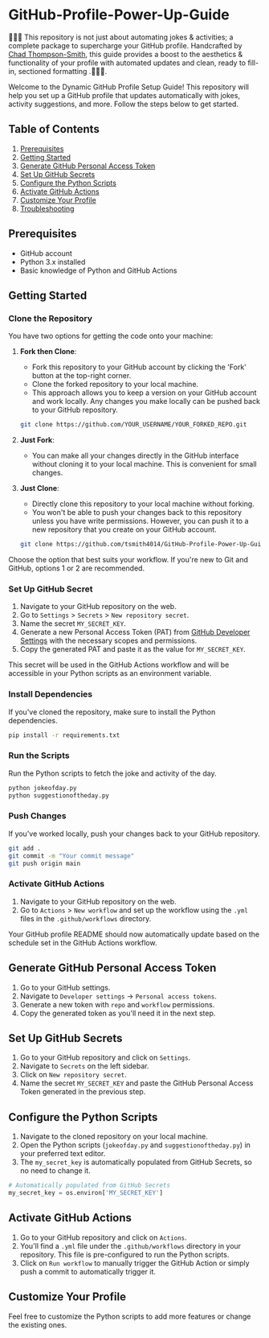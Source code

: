 # GitHub-Profile-Power-Up-Guide
🚀🚀🚀 This repository is not just about automating jokes &amp; activities; a complete package to supercharge your GitHub profile. Handcrafted by [Chad Thompson-Smith](https://github.com/tsmith4014), this guide provides a boost to the aesthetics &amp; functionality of your profile with automated updates and clean, ready to fill-in, sectioned formatting .🚀🚀🚀.

Welcome to the Dynamic GitHub Profile Setup Guide! This repository will help you set up a GitHub profile that updates automatically with jokes, activity suggestions, and more. Follow the steps below to get started.

## Table of Contents

1. [Prerequisites](#prerequisites)
2. [Getting Started](#getting-started)
3. [Generate GitHub Personal Access Token](#generate-github-personal-access-token)
4. [Set Up GitHub Secrets](#set-up-github-secrets)
5. [Configure the Python Scripts](#configure-the-python-scripts)
6. [Activate GitHub Actions](#activate-github-actions)
7. [Customize Your Profile](#customize-your-profile)
8. [Troubleshooting](#troubleshooting)

## Prerequisites

- GitHub account
- Python 3.x installed
- Basic knowledge of Python and GitHub Actions

## Getting Started

### Clone the Repository

You have two options for getting the code onto your machine:

1. **Fork then Clone**: 
    - Fork this repository to your GitHub account by clicking the 'Fork' button at the top-right corner.
    - Clone the forked repository to your local machine.
    - This approach allows you to keep a version on your GitHub account and work locally. Any changes you make locally can be pushed back to your GitHub repository.

    ```bash
    git clone https://github.com/YOUR_USERNAME/YOUR_FORKED_REPO.git
    ```

2. **Just Fork**: 
    - You can make all your changes directly in the GitHub interface without cloning it to your local machine. This is convenient for small changes.

3. **Just Clone**: 
    - Directly clone this repository to your local machine without forking.
    - You won't be able to push your changes back to this repository unless you have write permissions. However, you can push it to a new repository that you create on your GitHub account.

    ```bash
    git clone https://github.com/tsmith4014/GitHub-Profile-Power-Up-Guide.git
    ```

Choose the option that best suits your workflow. If you're new to Git and GitHub, options 1 or 2 are recommended.

### Set Up GitHub Secret

1. Navigate to your GitHub repository on the web.
2. Go to `Settings` > `Secrets` > `New repository secret`.
3. Name the secret `MY_SECRET_KEY`.
4. Generate a new Personal Access Token (PAT) from [GitHub Developer Settings](https://github.com/settings/tokens) with the necessary scopes and permissions.
5. Copy the generated PAT and paste it as the value for `MY_SECRET_KEY`.

This secret will be used in the GitHub Actions workflow and will be accessible in your Python scripts as an environment variable.

### Install Dependencies

If you've cloned the repository, make sure to install the Python dependencies.

```bash
pip install -r requirements.txt
```

### Run the Scripts

Run the Python scripts to fetch the joke and activity of the day.

```bash
python jokeofday.py
python suggestionoftheday.py
```

### Push Changes

If you've worked locally, push your changes back to your GitHub repository.

```bash
git add .
git commit -m "Your commit message"
git push origin main
```

### Activate GitHub Actions

1. Navigate to your GitHub repository on the web.
2. Go to `Actions` > `New workflow` and set up the workflow using the `.yml` files in the `.github/workflows` directory.

Your GitHub profile README should now automatically update based on the schedule set in the GitHub Actions workflow.

## Generate GitHub Personal Access Token

1. Go to your GitHub settings.
2. Navigate to `Developer settings` -> `Personal access tokens`.
3. Generate a new token with `repo` and `workflow` permissions.
4. Copy the generated token as you'll need it in the next step.

## Set Up GitHub Secrets

1. Go to your GitHub repository and click on `Settings`.
2. Navigate to `Secrets` on the left sidebar.
3. Click on `New repository secret`.
4. Name the secret `MY_SECRET_KEY` and paste the GitHub Personal Access Token generated in the previous step.

## Configure the Python Scripts

1. Navigate to the cloned repository on your local machine.
2. Open the Python scripts (`jokeofday.py` and `suggestionoftheday.py`) in your preferred text editor.
3. The `my_secret_key` is automatically populated from GitHub Secrets, so no need to change it.

```python
# Automatically populated from GitHub Secrets
my_secret_key = os.environ['MY_SECRET_KEY']
```

## Activate GitHub Actions

1. Go to your GitHub repository and click on `Actions`.
2. You'll find a `.yml` file under the `.github/workflows` directory in your repository. This file is pre-configured to run the Python scripts.
3. Click on `Run workflow` to manually trigger the GitHub Action or simply push a commit to automatically trigger it.

## Customize Your Profile

Feel free to customize the Python scripts to add more features or change the existing ones.
